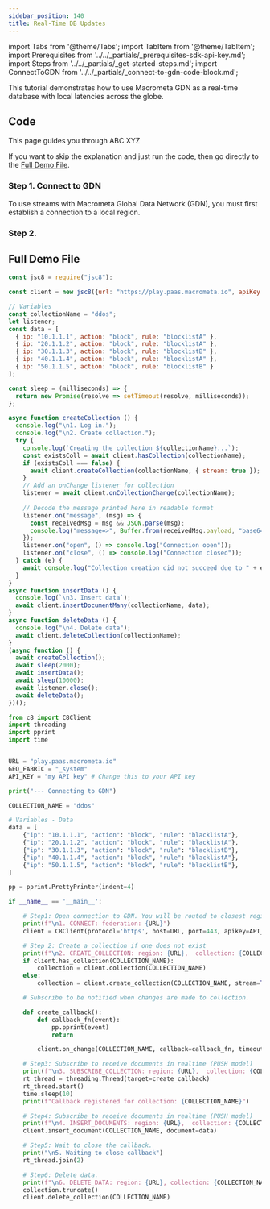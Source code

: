```yaml
---
sidebar_position: 140
title: Real-Time DB Updates
---
```


import Tabs from '@theme/Tabs';
import TabItem from '@theme/TabItem';
import Prerequisites from '../../_partials/_prerequisites-sdk-api-key.md';
import Steps from '../../_partials/_get-started-steps.md';
import ConnectToGDN from '../../_partials/_connect-to-gdn-code-block.md';

This tutorial demonstrates how to use Macrometa GDN as a real-time database with local latencies across the globe.

<Prerequisites />

## Code

This page guides you through ABC XYZ

<Steps />

If you want to skip the explanation and just run the code, then go directly to the [Full Demo File](#full-demo-file).

### Step 1. Connect to GDN

To use streams with Macrometa Global Data Network (GDN), you must first establish a connection to a local region.

<ConnectToGDN />

### Step 2. 



## Full Demo File

<Tabs groupId="operating-systems">
<TabItem value="js" label="Javascript">

```js
const jsc8 = require("jsc8");

const client = new jsc8({url: "https://play.paas.macrometa.io", apiKey: "XXXX", fabricName: '_system'});

// Variables
const collectionName = "ddos";
let listener;
const data = [
  { ip: "10.1.1.1", action: "block", rule: "blocklistA" },
  { ip: "20.1.1.2", action: "block", rule: "blocklistA" },
  { ip: "30.1.1.3", action: "block", rule: "blocklistB" },
  { ip: "40.1.1.4", action: "block", rule: "blocklistA" },
  { ip: "50.1.1.5", action: "block", rule: "blocklistB" }
];

const sleep = (milliseconds) => {
  return new Promise(resolve => setTimeout(resolve, milliseconds));
};

async function createCollection () {
  console.log("\n1. Log in.");
  console.log("\n2. Create collection.");
  try {
    console.log(`Creating the collection ${collectionName}...`);
    const existsColl = await client.hasCollection(collectionName);
    if (existsColl === false) {
      await client.createCollection(collectionName, { stream: true });
    }
    // Add an onChange listener for collection
    listener = await client.onCollectionChange(collectionName);
    
    // Decode the message printed here in readable format
    listener.on("message", (msg) => {
      const receivedMsg = msg && JSON.parse(msg);
      console.log("message=>", Buffer.from(receivedMsg.payload, "base64").toString("ascii"))
    });
    listener.on("open", () => console.log("Connection open"));
    listener.on("close", () => console.log("Connection closed"));
  } catch (e) {
    await console.log("Collection creation did not succeed due to " + e);
  }
}
async function insertData () {
  console.log(`\n3. Insert data`);
  await client.insertDocumentMany(collectionName, data);
}
async function deleteData () {
  console.log("\n4. Delete data");
  await client.deleteCollection(collectionName);
}
(async function () {
  await createCollection();
  await sleep(2000);
  await insertData();
  await sleep(10000);
  await listener.close();
  await deleteData();
})();
```

</TabItem>

<TabItem value="py" label="Python">

```py
from c8 import C8Client
import threading
import pprint
import time


URL = "play.paas.macrometa.io"
GEO_FABRIC = "_system"
API_KEY = "my API key" # Change this to your API key

print("--- Connecting to GDN")

COLLECTION_NAME = "ddos"

# Variables - Data
data = [
    {"ip": "10.1.1.1", "action": "block", "rule": "blacklistA"},
    {"ip": "20.1.1.2", "action": "block", "rule": "blacklistA"},
    {"ip": "30.1.1.3", "action": "block", "rule": "blacklistB"},
    {"ip": "40.1.1.4", "action": "block", "rule": "blacklistA"},
    {"ip": "50.1.1.5", "action": "block", "rule": "blacklistB"},
]

pp = pprint.PrettyPrinter(indent=4)

if __name__ == '__main__':

    # Step1: Open connection to GDN. You will be routed to closest region.
    print(f"\n1. CONNECT: federation: {URL}")
    client = C8Client(protocol='https', host=URL, port=443, apikey=API_KEY, geofabric=GEO_FABRIC)

    # Step 2: Create a collection if one does not exist
    print(f"\n2. CREATE_COLLECTION: region: {URL},  collection: {COLLECTION_NAME}")
    if client.has_collection(COLLECTION_NAME):
        collection = client.collection(COLLECTION_NAME)
    else:
        collection = client.create_collection(COLLECTION_NAME, stream=True)

    # Subscribe to be notified when changes are made to collection.

    def create_callback():
        def callback_fn(event):
            pp.pprint(event)
            return

        client.on_change(COLLECTION_NAME, callback=callback_fn, timeout=15)

    # Step3: Subscribe to receive documents in realtime (PUSH model)
    print(f"\n3. SUBSCRIBE_COLLECTION: region: {URL},  collection: {COLLECTION_NAME}")
    rt_thread = threading.Thread(target=create_callback)
    rt_thread.start()
    time.sleep(10)
    print(f"Callback registered for collection: {COLLECTION_NAME}")

    # Step4: Subscribe to receive documents in realtime (PUSH model)
    print(f"\n4. INSERT_DOCUMENTS: region: {URL},  collection: {COLLECTION_NAME}")
    client.insert_document(COLLECTION_NAME, document=data)

    # Step5: Wait to close the callback.
    print("\n5. Waiting to close callback")
    rt_thread.join(2)

    # Step6: Delete data.
    print(f"\n6. DELETE_DATA: region: {URL}, collection: {COLLECTION_NAME}")
    collection.truncate()
    client.delete_collection(COLLECTION_NAME)
```

</TabItem>
</Tabs>